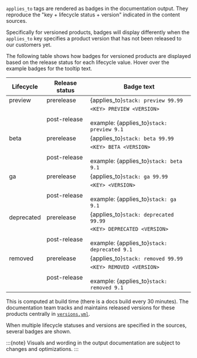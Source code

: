 `applies_to` tags are rendered as badges in the documentation output. They reproduce the "key + lifecycle status + version" indicated in the content sources.

Specifically for versioned products, badges will display differently when the `applies_to` key specifies a product version that has not been released to our customers yet.

The following table shows how badges for versioned products are displayed based on the release status for each lifecycle value. Hover over the example badges for the tooltip text.

| Lifecycle   | Release status | Badge text                                                                        |
|-------------|----------------|-----------------------------------------------------------------------------------|
| preview     | prerelease     | {applies_to}`stack: preview 99.99`                                                |
|             | post-release   | `<KEY> PREVIEW <VERSION>` <br><br> example: {applies_to}`stack: preview 9.1`      |
| beta        | prerelease     | {applies_to}`stack: beta 99.99`                                                   |
|             | post-release   | `<KEY> BETA <VERSION>` <br><br> example: {applies_to}`stack: beta 9.1`            |
| ga          | prerelease     | {applies_to}`stack: ga 99.99`                                                     |
|             | post-release   | `<KEY> <VERSION>` <br><br> example: {applies_to}`stack: ga 9.1`                   |
| deprecated  | prerelease     | {applies_to}`stack: deprecated 99.99`                                             |
|             | post-release   | `<KEY> DEPRECATED <VERSION>` <br><br> example: {applies_to}`stack: deprecated 9.1`|
| removed     | prerelease     | {applies_to}`stack: removed 99.99`                                                |
|             | post-release   | `<KEY> REMOVED <VERSION>` <br><br> example: {applies_to}`stack: removed 9.1`      |

This is computed at build time (there is a docs build every 30 minutes). The documentation team tracks and maintains released versions for these products centrally in [`versions.yml`](https://github.com/elastic/docs-builder/blob/main/config/versions.yml).

When multiple lifecycle statuses and versions are specified in the sources, several badges are shown.

:::{note}
Visuals and wording in the output documentation are subject to changes and optimizations.
:::
